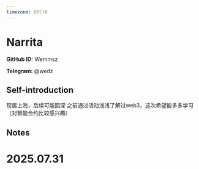 ```yaml
---
timezone: UTC+8
---
```


# Narrita

**GitHub ID:** Wemmsz

**Telegram:** @wedz

## Self-introduction

现居上海，后续可能回深    之前通过活动浅浅了解过web3，这次希望能多多学习（对智能合约比较感兴趣）

## Notes

<!-- Content_START -->

# 2025.07.31


<!-- Content_END -->
